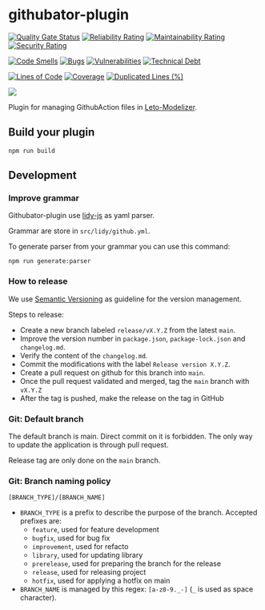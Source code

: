 # githubator-plugin

[![Quality Gate Status](https://sonarcloud.io/api/project_badges/measure?project=ditrit_githubator-plugin&metric=alert_status)](https://sonarcloud.io/summary/overall?id=ditrit_githubator-plugin)
[![Reliability Rating](https://sonarcloud.io/api/project_badges/measure?project=ditrit_githubator-plugin&metric=reliability_rating)](https://sonarcloud.io/summary/overall?id=ditrit_githubator-plugin)
[![Maintainability Rating](https://sonarcloud.io/api/project_badges/measure?project=ditrit_githubator-plugin&metric=sqale_rating)](https://sonarcloud.io/summary/overall?id=ditrit_githubator-plugin)
[![Security Rating](https://sonarcloud.io/api/project_badges/measure?project=ditrit_githubator-plugin&metric=security_rating)](https://sonarcloud.io/summary/overall?id=ditrit_githubator-plugin)

[![Code Smells](https://sonarcloud.io/api/project_badges/measure?project=ditrit_githubator-plugin&metric=code_smells)](https://sonarcloud.io/summary/overall?id=ditrit_githubator-plugin)
[![Bugs](https://sonarcloud.io/api/project_badges/measure?project=ditrit_githubator-plugin&metric=bugs)](https://sonarcloud.io/summary/overall?id=ditrit_githubator-plugin)
[![Vulnerabilities](https://sonarcloud.io/api/project_badges/measure?project=ditrit_githubator-plugin&metric=vulnerabilities)](https://sonarcloud.io/summary/overall?id=ditrit_githubator-plugin)
[![Technical Debt](https://sonarcloud.io/api/project_badges/measure?project=ditrit_githubator-plugin&metric=sqale_index)](https://sonarcloud.io/summary/overall?id=ditrit_githubator-plugin)

[![Lines of Code](https://sonarcloud.io/api/project_badges/measure?project=ditrit_githubator-plugin&metric=ncloc)](https://sonarcloud.io/summary/overall?id=ditrit_githubator-plugin)
[![Coverage](https://sonarcloud.io/api/project_badges/measure?project=ditrit_githubator-plugin&metric=coverage)](https://sonarcloud.io/summary/overall?id=ditrit_githubator-plugin)
[![Duplicated Lines (%)](https://sonarcloud.io/api/project_badges/measure?project=ditrit_githubator-plugin&metric=duplicated_lines_density)](https://sonarcloud.io/summary/overall?id=ditrit_githubator-plugin)

[![](https://dcbadge.vercel.app/api/server/zkKfj9gj2C?style=flat&theme=default-inverted)](https://discord.gg/zkKfj9gj2C)

Plugin for managing GithubAction files in [Leto-Modelizer](https://github.com/ditrit/leto-modelizer).

## Build your plugin

```
npm run build
```

## Development

### Improve grammar

Githubator-plugin use [lidy-js](https://github.com/ditrit/lidy-js) as yaml parser.

Grammar are store in `src/lidy/github.yml`.

To generate parser from your grammar you can use this command:

```
npm run generate:parser
```

### How to release

We use [Semantic Versioning](https://semver.org/spec/v2.0.0.html) as guideline for the version management.

Steps to release:
- Create a new branch labeled `release/vX.Y.Z` from the latest `main`.
- Improve the version number in `package.json`, `package-lock.json` and `changelog.md`.
- Verify the content of the `changelog.md`.
- Commit the modifications with the label `Release version X.Y.Z`.
- Create a pull request on github for this branch into `main`.
- Once the pull request validated and merged, tag the `main` branch with `vX.Y.Z`
- After the tag is pushed, make the release on the tag in GitHub

### Git: Default branch

The default branch is main. Direct commit on it is forbidden. The only way to update the application is through pull request.

Release tag are only done on the `main` branch.

### Git: Branch naming policy

`[BRANCH_TYPE]/[BRANCH_NAME]`

* `BRANCH_TYPE` is a prefix to describe the purpose of the branch. Accepted prefixes are:
  * `feature`, used for feature development
  * `bugfix`, used for bug fix
  * `improvement`, used for refacto
  * `library`, used for updating library
  * `prerelease`, used for preparing the branch for the release
  * `release`, used for releasing project
  * `hotfix`, used for applying a hotfix on main
* `BRANCH_NAME` is managed by this regex: `[a-z0-9._-]` (`_` is used as space character).
